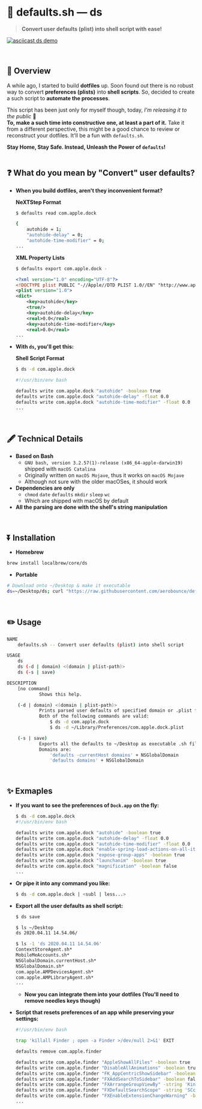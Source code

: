 #  defaults.sh — ds

> **Convert user defaults (plist) into shell script with ease!**

[![asciicast ds demo](https://asciinema.org/a/gql2Lhn0grvlgjw4RzaS1NOPV.svg)](https://asciinema.org/a/gql2Lhn0grvlgjw4RzaS1NOPV)

<br>

## 🌟 Overview
A while ago, I started to build **dotfiles** up. Soon found out there is no robust way to convert **preferences (plists)** into **shell scripts**. So, decided to create a such script to **automate the processes**.<br>

This script has been just only for myself though, today, *I'm releasing it to the public* 🎉<br>
**To, make a such time into constructive one, at least a part of it.** Take it from a different perspective, this might be a good chance to review or reconstruct your dotfiles. It'll be a fun with `defaults.sh`.<br>

**Stay Home, Stay Safe. Instead, Unleash the Power of `defaults`!**<br>
<br>

## ❓ What do you mean by "Convert" user defaults?

- **When you build dotfiles, aren't they inconvenient format?**

    **NeXTStep Format**
    ```sh
    $ defaults read com.apple.dock
    ```
    ```sh
    {
        autohide = 1;
        "autohide-delay" = 0;
        "autohide-time-modifier" = 0;
    ...
    ```

    **XML Property Lists**
    ```sh
    $ defaults export com.apple.dock -
    ```
    ```xml
    <?xml version="1.0" encoding="UTF-8"?>
    <!DOCTYPE plist PUBLIC "-//Apple//DTD PLIST 1.0//EN" "http://www.apple.com/DTDs/PropertyList-1.0.dtd">
    <plist version="1.0">
    <dict>
        <key>autohide</key>
        <true/>
        <key>autohide-delay</key>
        <real>0.0</real>
        <key>autohide-time-modifier</key>
        <real>0.0</real>
    ...
    ```

- **With `ds`, you'll get this:**

    **Shell Script Format**
    ```sh
    $ ds -d com.apple.dock
    ```
    ```sh
    #!/usr/bin/env bash

    defaults write com.apple.dock "autohide" -boolean true
    defaults write com.apple.dock "autohide-delay" -float 0.0
    defaults write com.apple.dock "autohide-time-modifier" -float 0.0
    ...
    ```

<br>

## 🖋 Technical Details
- **Based on Bash**
    - `GNU bash, version 3.2.57(1)-release (x86_64-apple-darwin19)` shipped with `macOS Catalina`
    - Originally written on `macOS Mojave`, thus it works on `macOS Mojave`
    - Although not sure with the older macOSes, it should work
- **Dependencies are only**
    - `chmod` `date` `defaults` `mkdir` `sleep` `wc`
    - Which are shipped with macOS by default
- **All the parsing are done with the shell's string manipulation**

<br>

## ⏬ Installation

- **Homebrew**

```sh
brew install localbrew/core/ds
```

- **Portable**

```sh
# Download onto ~/Desktop & make it executable
ds=~/Desktop/ds; curl "https://raw.githubusercontent.com/aerobounce/defaults.sh/master/ds" >| "$ds" && chmod -vv $(sh -c 'printf "%04o" $((0777 - $(umask)))') "$ds"
```

<br>

## ✏️ Usage
```sh
NAME
    defaults.sh -- Convert user defaults (plist) into shell script

USAGE
    ds
    ds (-d | domain) <(domain | plist-path)>
    ds (-s | save)

DESCRIPTION
    [no command]
            Shows this help.

    (-d | domain) <(domain | plist-path)>
            Prints parsed user defaults of specified domain or .plist file.
            Both of the following commands are valid:
                $ ds -d com.apple.dock
                $ ds -d ~/Library/Preferences/com.apple.dock.plist

    (-s | save)
            Exports all the defaults to ~/Desktop as executable .sh files.
            Domains are:
                'defaults -currentHost domains' + NSGlobalDomain
                'defaults domains' + NSGlobalDomain
```

<br>

## ✨ Exmaples

- **If you want to see the preferences of `Dock.app` on the fly:**

    ```sh
    $ ds -d com.apple.dock
    #!/usr/bin/env bash

    defaults write com.apple.dock "autohide" -boolean true
    defaults write com.apple.dock "autohide-delay" -float 0.0
    defaults write com.apple.dock "autohide-time-modifier" -float 0.0
    defaults write com.apple.dock "enable-spring-load-actions-on-all-items" -boolean true
    defaults write com.apple.dock "expose-group-apps" -boolean true
    defaults write com.apple.dock "launchanim" -boolean true
    defaults write com.apple.dock "magnification" -boolean false
    ...
    ```

- **Or pipe it into any command you like:**

    ```sh
    $ ds -d com.apple.dock | <subl | less...>
    ```

- **Export all the user defaults as shell script:**

    ```sh
    $ ds save

    $ ls ~/Desktop
    ds 2020.04.11 14.54.06/

    $ ls -1 'ds 2020.04.11 14.54.06'
    ContextStoreAgent.sh*
    MobileMeAccounts.sh*
    NSGlobalDomain.currentHost.sh*
    NSGlobalDomain.sh*
    com.apple.AMPDevicesAgent.sh*
    com.apple.AMPLibraryAgent.sh*
    ...
    ```

    - **Now you can integrate them into your dotfiles (You'll need to remove needles keys though)**


- **Script that resets preferences of an app while preserving your settings:**

    ```sh
    #!/usr/bin/env bash

    trap 'killall Finder ; open -a Finder >/dev/null 2>&1' EXIT

    defaults remove com.apple.finder

    defaults write com.apple.finder "AppleShowAllFiles" -boolean true
    defaults write com.apple.finder "DisableAllAnimations" -boolean true
    defaults write com.apple.finder "FK_AppCentricShowSidebar" -boolean true
    defaults write com.apple.finder "FXAddSearchToSidebar" -boolean false
    defaults write com.apple.finder "FXArrangeGroupViewBy" -string 'Kind'
    defaults write com.apple.finder "FXDefaultSearchScope" -string 'SCcf'
    defaults write com.apple.finder "FXEnableExtensionChangeWarning" -boolean false
    ...
    ```

